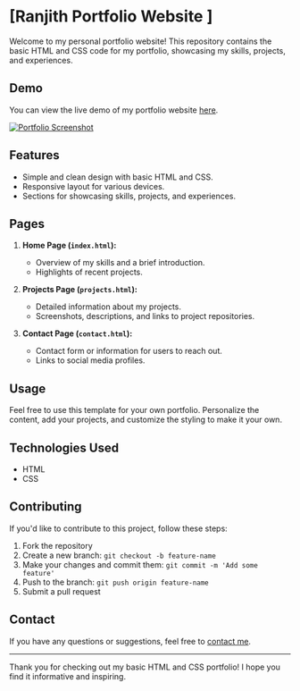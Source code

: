 # [Ranjith Portfolio Website ]

Welcome to my personal portfolio website! This repository contains the basic HTML and CSS code for my portfolio, showcasing my skills, projects, and experiences.

## Demo

You can view the live demo of my portfolio website [here](#).

[![Portfolio Screenshot](screenshot.png)](#)

## Features

- Simple and clean design with basic HTML and CSS.
- Responsive layout for various devices.
- Sections for showcasing skills, projects, and experiences.

## Pages

1. **Home Page (`index.html`):**
   - Overview of my skills and a brief introduction.
   - Highlights of recent projects.

2. **Projects Page (`projects.html`):**
   - Detailed information about my projects.
   - Screenshots, descriptions, and links to project repositories.

3. **Contact Page (`contact.html`):**
   - Contact form or information for users to reach out.
   - Links to social media profiles.

## Usage

Feel free to use this template for your own portfolio. Personalize the content, add your projects, and customize the styling to make it your own.

## Technologies Used

- HTML
- CSS

## Contributing

If you'd like to contribute to this project, follow these steps:

1. Fork the repository
2. Create a new branch: `git checkout -b feature-name`
3. Make your changes and commit them: `git commit -m 'Add some feature'`
4. Push to the branch: `git push origin feature-name`
5. Submit a pull request


## Contact

If you have any questions or suggestions, feel free to [contact me](mailto:your.email@example.com).

---

Thank you for checking out my basic HTML and CSS portfolio! I hope you find it informative and inspiring.
